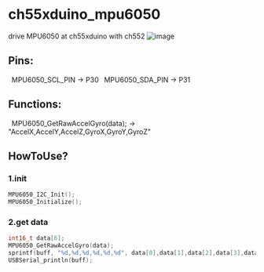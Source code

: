 # ch55xduino_mpu6050
drive MPU6050 at ch55xduino with ch552
![image](https://github.com/coinight/ch55xduino_mpu6050/assets/32589807/a75ec76a-899b-48bb-a01c-f45a0c1f61c1)
## Pins:
&ensp;MPU6050_SCL_PIN -> P30
&ensp;MPU6050_SDA_PIN -> P31
## Functions:
&ensp;MPU6050_GetRawAccelGyro(data); -> "AccelX,AccelY,AccelZ,GyroX,GyroY,GyroZ"
## HowToUse?
### 1.init
~~~C
MPU6050_I2C_Init();
MPU6050_Initialize();
~~~
### 2.get data
~~~C
int16_t data[6];
MPU6050_GetRawAccelGyro(data);
sprintf(buff, "%d,%d,%d,%d,%d,%d", data[0],data[1],data[2],data[3],data[4],data[5]);
USBSerial_println(buff);
~~~
